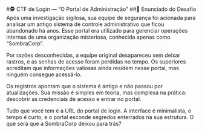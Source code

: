 #🕵️ CTF de Login — “O Portal de Administração”
##📜 Enunciado do Desafio
Após uma investigação sigilosa, sua equipe de segurança foi acionada para analisar um antigo sistema de controle administrativo que ficou abandonado há anos. Esse portal era utilizado para gerenciar operações internas de uma organização misteriosa, conhecida apenas como “SombraCorp”.

Por razões desconhecidas, a equipe original desapareceu sem deixar rastros, e as senhas de acesso foram perdidas no tempo. Os superiores acreditam que informações valiosas ainda residem nesse portal, mas ninguém consegue acessá-lo.

Os registros apontam que o sistema é antigo e não passou por atualizações. Sua missão é simples em teoria, mas complexa na prática: descobrir as credenciais de acesso e entrar no portal.

Tudo que você tem é a URL do portal de login. A interface é minimalista, o tempo é curto, e o portal esconde segredos enterrados na sua estrutura. O que será que a SombraCorp deixou para trás?

